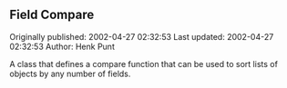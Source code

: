 ## Field Compare 
Originally published: 2002-04-27 02:32:53 
Last updated: 2002-04-27 02:32:53 
Author: Henk Punt 
 
A class that defines a compare function that can be used to sort lists of objects by any number of fields.